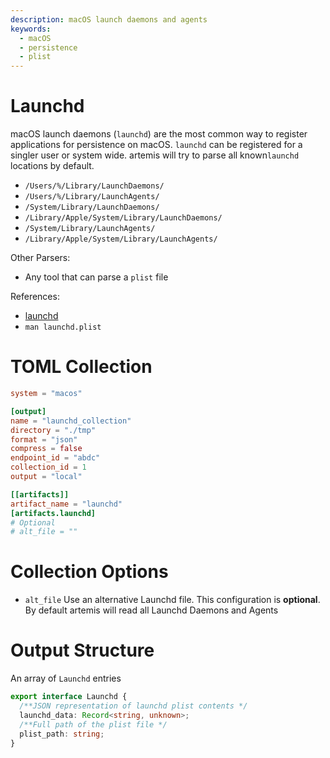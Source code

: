 ```yaml
---
description: macOS launch daemons and agents
keywords:
  - macOS
  - persistence
  - plist
---
```


# Launchd

macOS launch daemons (`launchd`) are the most common way to register
applications for persistence on macOS. `launchd` can be registered for a singler
user or system wide. artemis will try to parse all known`launchd` locations by
default.

- `/Users/%/Library/LaunchDaemons/`
- `/Users/%/Library/LaunchAgents/`
- `/System/Library/LaunchDaemons/`
- `/Library/Apple/System/Library/LaunchDaemons/`
- `/System/Library/LaunchAgents/`
- `/Library/Apple/System/Library/LaunchAgents/`

Other Parsers:

- Any tool that can parse a `plist` file

References:

- [launchd](https://www.launchd.info/)
- `man launchd.plist`

# TOML Collection

```toml
system = "macos"

[output]
name = "launchd_collection"
directory = "./tmp"
format = "json"
compress = false
endpoint_id = "abdc"
collection_id = 1
output = "local"

[[artifacts]]
artifact_name = "launchd"
[artifacts.launchd]
# Optional
# alt_file = ""
```

# Collection Options

- `alt_file` Use an alternative Launchd file. This configuration is
  **optional**. By default artemis will read all Launchd Daemons and Agents

# Output Structure

An array of `Launchd` entries

```typescript
export interface Launchd {
  /**JSON representation of launchd plist contents */
  launchd_data: Record<string, unknown>;
  /**Full path of the plist file */
  plist_path: string;
}
```
